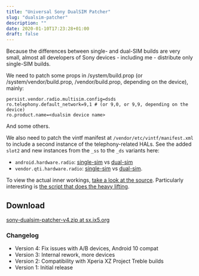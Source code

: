 ```yaml
---
title: "Universal Sony DualSIM Patcher"
slug: "dualsim-patcher"
description: ""
date: 2020-01-10T17:23:28+01:00
draft: false
---
```


Because the differences between single- and dual-SIM builds are very small,
almost all developers of Sony devices - including me - distribute only
single-SIM builds.

We need to patch some props in /system/build.prop (or /system/vendor/build.prop,
/vendor/build.prop, depending on the device), mainly:
```
persist.vendor.radio.multisim.config=dsds
ro.telephony.default_network=9,1 # (or 9,0, or 9,9, depending on the device)
ro.product.name=<dualsim device name>
```

And some others.

We also need to patch the vintf manifest at `/vendor/etc/vintf/manifest.xml` to
include a second instance of the telephony-related HALs. See the added `slot2`
and new instances from the `_ss` to the `_ds` variants here:

- `android.hardware.radio`: [single-sim][radio_ss] vs [dual-sim][radio_ds]
- `vendor.qti.hardware.radio`: [single-sim][qti_ss] vs [dual-sim][qti_ds].

To view the actual inner workings, [take a look at the source][source].
Particularly interesting is [the script that does the heavy lifting][script].

## Download
[sony-dualsim-patcher-v4.zip at sx.ix5.org][download]

### Changelog

- Version 4: Fix issues with A/B devices, Android 10 compat
- Version 3: Internal rework, more devices
- Version 2: Compatibility with Xperia XZ Project Treble builds
- Version 1: Initial release

[radio_ss]: https://github.com/sonyxperiadev/device-sony-common/blob/dc5aa15bba3c8e7bf6a37eea14dc8157ae9493f4/vintf/android.hw.radio_ss.xml
[radio_ds]: https://github.com/sonyxperiadev/device-sony-common/blob/dc5aa15bba3c8e7bf6a37eea14dc8157ae9493f4/vintf/android.hw.radio_ds.xml
[qti_ss]: https://github.com/sonyxperiadev/device-sony-common/blob/dc5aa15bba3c8e7bf6a37eea14dc8157ae9493f4/vintf/vendor.hw.radio_ss.xml
[qti_ds]: https://github.com/sonyxperiadev/device-sony-common/blob/dc5aa15bba3c8e7bf6a37eea14dc8157ae9493f4/vintf/vendor.hw.radio_ds.xml
[download]: https://sx.ix5.org/files/builds/sony/sony-dualsim-patcher-v4.zip
[source]: https://git.ix5.org/felix/dualsim-patcher
[script]: https://git.ix5.org/felix/dualsim-patcher/src/branch/master/tmp/patch_dualsim.sh
